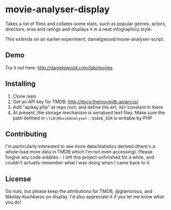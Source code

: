 movie-analyser-display
======================

Takes a list of films and collates some stats, such as popular genres, actors, directors, eras and ratings and displays it in a neat infographicy style.

This extends on an earlier experiment, danielgwood/movie-analyser-script.

Demo
----
Try it out here: http://danielgwood.com/lab/movies

Installing
----------
1. Clone repo
2. Get an API key for TMDB: http://docs.themoviedb.apiary.io/
3. Add "apikey.php" at repo root, and define the `API_KEY` constant in there
4. At present, the storage mechanism is serialised text files. Make sure the path defined in `\lib\MovieAnalyser::$SAVE_DIR` is writable by PHP

Contributing
------------
I'm particularly interested to see more data/statistics derived (there's a whole load more data in TMDB which I'm not even accessing). Please forgive any code wibbles - I left this project unfinished for a while, and couldn't actually remember what I was doing when I came back to it.

License
-------
Go nuts, but please keep the attributions for TMDB, @glamorous, and Nikolay Kuchkarov on display. I'd also appreciate it if you let me know what you do!